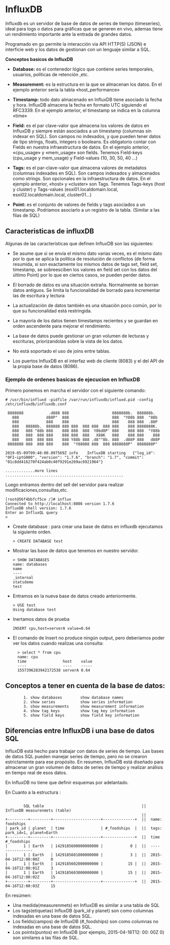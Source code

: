 # InfluxDB

Influxdb es un servidor de base de datos de series de tiempo (timeseries), 
ideal para logs o datos para gráficas que se generen en vivo, ademas tiene un rendimiento
importante ante la entrada de grandes datos.

Programado en go permite la interacción via API HTTP(S) (JSON) e interficie web y los datos de gestionan con un lenguaje similar a SQL.

**Conceptos basicos de InfluxDB**

* **Database:** es el contenedor lógico que contiene series temporales, usuarios, políticas de retención ,etc.

* **Measurement:** es la estructura en la que se almacenan los datos. En el ejemplo anterior sería la tabla «host_performance»

* **Timestamp:** todo dato almacenado en InfluxDB tiene asociado la fecha y hora. 
				InfluxDB almacena la fecha en formato UTC siguiendo el RFC3339. En el ejemplo anterior, el timestamp se indica en la columna «time»

* **Field:** es el par clave-valor que almacena los valores de datos en InfluxDB y siempre están asociados a un timestamp (columnas sin indexar en SQL). 
Son campos no indexados, y que pueden tener datos de tipo strings, floats, integers o booleans. 
Es obligatorio contar con Fields en nuestra infraestructura de datos. 
En el ejemplo anterior, «cpu_usage» y «mem_usage» son fields. Tenemos Field-keys (cpu_usage y mem_usage) y Field-values (10, 30, 50, 40 …)

* **Tags:**  es el par-clave-valor que almacena valores de metadatos (columnas indexades en SQL).
Son campos indexados y almacenados como strings. Son opcionales en la infraestructura de datos. En el ejemplo anterior,  «host» y «cluster» son Tags. Tenemos Tags-keys (host y cluster) y Tags-values (esxi01.localdomain.local, esxi02.localdomain.local, cluster01…)

* **Point:** es el conjunto de valores de fields y tags asociados a un timestamp. Podríamos asociarlo a un registro de la tabla. (Similar a las filas de SQL) 

## Caracteristicas de influxDB

Algunas de las características que definen InfluxDB son las siguientes:

-  Se asume que si se envía el mismo dato varias veces, es el mismo dato por lo que se aplica la 
política de resolución de conflictos (de forma resumida, si son exactamente los mismos datos de tags set, 
field set, timestamp, se sobreesciben los valores en field set con los datos del último Point) por lo que en ciertos casos, se pueden perder datos.

- El borrado de datos es una situación extraña. Normalmente se borran datos antiguos. Se limita la funcionalidad de borrado para incrementar las de escritura y lectura

- La actualización de datos también es una situación poco común, por lo que su funcionalidad está restringida.

- La mayoría de los datos tienen timestamps recientes y se guardan en orden ascendente para mejorar el rendimiento.

- La base de datos puede gestionar un gran volumen de lecturas y escrituras, priorizandolas sobre la vista de los datos.

- No está soportado el uso de joins entre tablas.

- Los puertos InfluxDB en el interfaz web de cliente (8083) y el del API de la propia base de datos (8086).

### Ejemplo de ordenes basicas de ejecucion en InfluxDB

Primero ponemos en marcha el servidor con el siguiente comando:
```
# /usr/bin/influxd -pidfile /var/run/influxdb/influxd.pid -config /etc/influxdb/influxdb.conf

 8888888           .d888 888                   8888888b.  888888b.
   888            d88P"  888                   888  "Y88b 888  "88b
   888            888    888                   888    888 888  .88P
   888   88888b.  888888 888 888  888 888  888 888    888 8888888K.
   888   888 "88b 888    888 888  888  Y8bd8P' 888    888 888  "Y88b
   888   888  888 888    888 888  888   X88K   888    888 888    888
   888   888  888 888    888 Y88b 888 .d8""8b. 888  .d88P 888   d88P
 8888888 888  888 888    888  "Y88888 888  888 8888888P"  8888888P"

2019-05-09T09:48:00.097569Z	info	InfluxDB starting	{"log_id": "0FI~iptG000", "version": "1.7.6", "branch": "1.7", "commit": "01c8dd416270f424ab0c40f9291e269ac6921964"}

.............more lines ....................................................
```
Luego entramos dentro del sell del servidor para realizar modificaciones,consultas,etc.

```
[root@56f4bbfcf5ce /]# influx
Connected to http://localhost:8086 version 1.7.6
InfluxDB shell version: 1.7.6
Enter an InfluxQL query
> 
```

- Create database : para crear una base de datos en influxdb 
	ejecutamos la siguiente orden.
	
	```
	> CREATE DATABASE test
	```

- Mostrar las base de datos que tenemos en nuestro servidor.

	```
	> SHOW DATABASES
	name: databases
	name
	----
	_internal
	statsdemo
	test
	```
- Entramos en la nueva base de datos creado anteriormente.

	```
	> USE test
	Using database test
	```
- Inertamos datos de prueba 

	```
	INSERT cpu,host=serverA value=0.64
	```
- El comando de Insert no produce ningún output, pero deberíamos poder 
  ver los datos cuando realizas una consulta:
  
  ```
	> select * from cpu
	name: cpu
	time                host    value
	----                ----    -----
	1557396283942172538 serverA 0.64

## Conceptos a tener en cuenta de la base de datos:

```
		1. show databases        show database names
        2. show series           show series information
        3. show measurements     show measurement information
        4. show tag keys         show tag key information
        5. show field keys       show field key information
```

## Diferencias entre InfluxDB i una base de datos SQL

InfluxDB está hecho para trabajar con datos de series de tiempo. 
Las bases de datos SQL pueden manejar series de tiempo, pero no se crearon 
estrictamente para ese propósito. 
En resumen, InfluxDB está diseñado para almacenar un gran volumen de datos de 
series de tiempo y realizar análisis en tiempo real de esos datos.

En InfluxDB no tiene que definir esquemas por adelantado.

En Cuanto a la estructura :

```

		SQL table											||	InfluxDB measurenmets (table)
															||
+---------+---------+---------------------+--------------+  ||  name: foodships    
| park_id | planet  | time                | #_foodships  |  ||  tags: park_id=1, planet=Earth
+---------+---------+---------------------+--------------+  ||  time			         #_foodships
|       1 | Earth   | 1429185600000000000 |            0 |  ||  ----			         ------------
|       1 | Earth   | 1429185601000000000 |            3 |  ||  2015-04-16T12:00:00Z	 0
|       1 | Earth   | 1429185602000000000 |           15 |  ||  2015-04-16T12:00:01Z	 3
|       1 | Earth   | 1429185603000000000 |           15 |  ||  2015-04-16T12:00:02Z	 15
+---------+---------+---------------------+--------------+  ||  2015-04-16T12:00:03Z	 15

```
En resúmen:

- Una medida(measurenmets) en InfluxDB es similar a una tabla de SQL
- Los tags(etiquetas) InfluxDB (park_id y planet) son como columnas indexadas en una base de datos SQL.
- Los fields(campos) de InfluxDB (#_foodships) son como columnas no indexadas en una base de datos SQL.
- Los points(puntos) en InfluxDB (por ejemplo, 2015-04-16T12: 00: 00Z 0) son similares a las filas de SQL.




